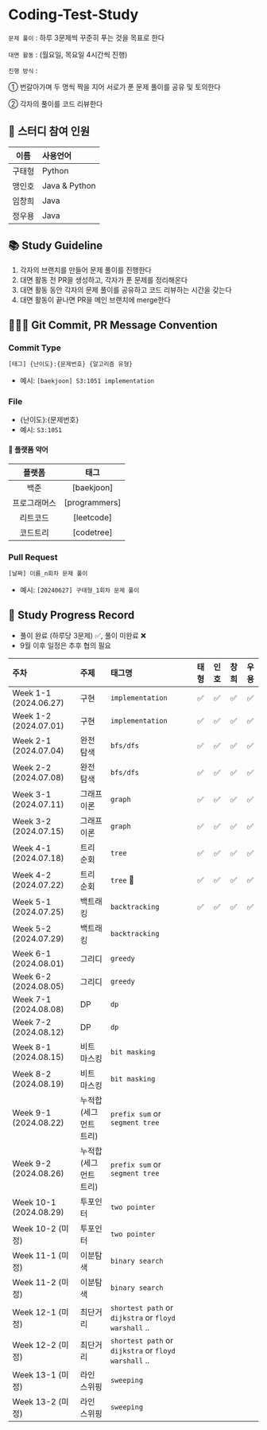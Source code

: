 # Coding-Test-Study
  `문제 풀이` : 하루 3문제씩 꾸준히 푸는 것을 목표로 한다
  
  `대면 활동` : (월요일, 목요일 4시간씩 진행)
  
  `진행 방식` :
  
  ① 번갈아가며 두 명씩 짝을 지어 서로가 푼 문제 풀이를 공유 및 토의한다
  
  ② 각자의 풀이를 코드 리뷰한다
    
## 👥 스터디 참여 인원
| 이름 | 사용언어 |
| :---: | :------ |
| 구태형 | Python |
| 맹인호 | Java & Python|
| 임창희 | Java |
| 정우용 | Java |

## 📚 Study Guideline
1. 각자의 브랜치를 만들어 문제 풀이를 진행한다
2. 대면 활동 전 PR을 생성하고, 각자가 푼 문제를 정리해온다
3. 대면 활동 동안 각자의 문제 풀이를 공유하고 코드 리뷰하는 시간을 갖는다
4. 대면 활동이 끝나면 PR을 메인 브랜치에 merge한다

## 🙆🏻‍♂️ Git Commit, PR Message Convention
### Commit Type
```bash
[태그] {난이도}:{문제번호} {알고리즘 유형}
```
- 예시: `[baekjoon] S3:1051 implementation`

### File
- {난이도}:{문제번호}
- 예시: `S3:1051`


#### 🚉 플랫폼 약어
| 플랫폼 | 태그 |
| :--: | :--: |
| 백준 | [baekjoon] |
| 프로그래머스 | [programmers] |
| 리트코드 | [leetcode] |
| 코드트리 | [codetree] |

### Pull Request
```bash
[날짜] 이름_n회차 문제 풀이
```
- 예시: `[20240627] 구태형_1회차 문제 풀이`

## 📆 Study Progress Record
- 풀이 완료 (하루당 3문제) ✅, 풀이 미완료 ❌
- 9월 이후 일정은 추후 협의 필요
  
| 주차 | 주제 | 태그명 | 태형 | 인호 | 창희 | 우용
| :-- | :-- | :-- | :--: | :--: | :--: | :--: 
| Week 1-1 (2024.06.27) | 구현 | `implementation` |✅ | ✅| ✅| ✅
| Week 1-2 (2024.07.01) | 구현 | `implementation` |✅ | ✅| ✅| ✅
| Week 2-1 (2024.07.04) | 완전 탐색 | `bfs/dfs` |✅ | ✅| ✅| ✅
| Week 2-2 (2024.07.08) | 완전 탐색 | `bfs/dfs` |✅ | ✅| ✅| ✅
| Week 3-1 (2024.07.11) | 그래프 이론 | `graph` |✅ | ✅| ✅| ✅
| Week 3-2 (2024.07.15) | 그래프 이론 | `graph` |✅ | ✅| ✅| ✅
| Week 4-1 (2024.07.18) | 트리 순회 | `tree` |✅ | ✅| ✅| ✅
| Week 4-2 (2024.07.22) | 트리 순회 | `tree` |✅ | ✅| ✅| ✅
| Week 5-1 (2024.07.25) | 백트래킹 | `backtracking` |✅ | ✅| ✅| ✅
| Week 5-2 (2024.07.29) | 백트래킹 | `backtracking` | | | |
| Week 6-1 (2024.08.01) | 그리디 | `greedy` | | | |
| Week 6-2 (2024.08.05) | 그리디 | `greedy` | | | |
| Week 7-1 (2024.08.08) | DP | `dp` | | | |
| Week 7-2 (2024.08.12) | DP | `dp` | | | |
| Week 8-1 (2024.08.15) | 비트 마스킹 | `bit masking` | | | |
| Week 8-2 (2024.08.19) | 비트 마스킹 | `bit masking` | | | |
| Week 9-1 (2024.08.22) | 누적합(세그먼트 트리) | `prefix sum` or `segment tree` | | | |
| Week 9-2 (2024.08.26) | 누적합(세그먼트 트리) | `prefix sum` or `segment tree` | | | |
| Week 10-1 (2024.08.29) | 투포인터 | `two pointer` | | | |
| Week 10-2 (미정) | 투포인터 | `two pointer` | | | |
| Week 11-1 (미정) | 이분탐색 | `binary search` | | | |
| Week 11-2 (미정) | 이분탐색 | `binary search` | | | |
| Week 12-1 (미정) | 최단거리 | `shortest path` or `dijkstra` or `floyd warshall` .. | | | |
| Week 12-2 (미정) | 최단거리 | `shortest path` or `dijkstra` or `floyd warshall` ..| | | |
| Week 13-1 (미정) | 라인 스위핑 | `sweeping` | | | |
| Week 13-2 (미정) | 라인 스위핑 | `sweeping` | | | |
